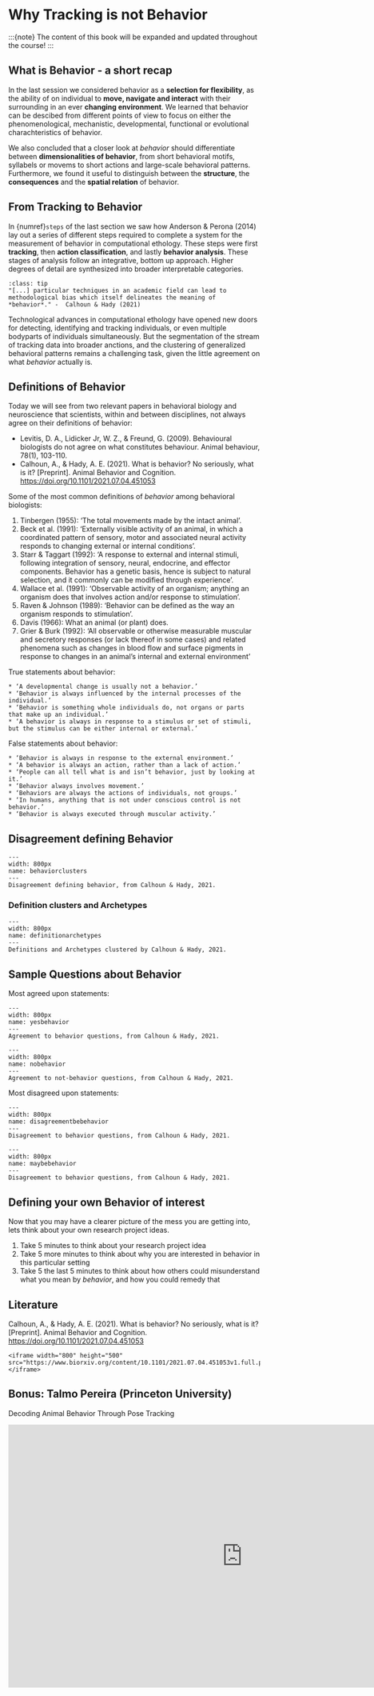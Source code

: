 # Why Tracking is not Behavior

:::{note}
The content of this book will be expanded and updated throughout the course!
:::


## What is Behavior - a short recap
In the last session we considered behavior as a **selection for flexibility**, as the ability of on individual to **move, navigate and interact** with their surrounding in an ever **changing environment**. We learned that behavior can be descibed from different points of view to focus on either the phenomenological, mechanistic, developmental, functional or evolutional charachteristics of behavior.  

We also concluded that a closer look at *behavior* should differentiate between **dimensionalities of behavior**, from short behavioral motifs, syllabels or movems to short actions and large-scale behavioral patterns. Furthermore, we found it useful to distinguish between the **structure**, the **consequences** and the **spatial relation** of behavior.  


## From Tracking to Behavior
In {numref}`steps` of the last section we saw how Anderson & Perona (2014) lay out a series of different steps required to complete a system for the measurement of behavior in computational ethology. These steps were first **tracking**, then **action classification**, and lastly **behavior analysis**. These stages of analysis follow an integrative, bottom up approach. Higher degrees of detail are synthesized into broader interpretable categories.  

```{admonition} Quote
:class: tip
"[...] particular techniques in an academic field can lead to methodological bias which itself delineates the meaning of *behavior*." -  Calhoun & Hady (2021)
```

Technological advances in computational ethology have opened new doors for detecting, identifying and tracking individuals, or even multiple bodyparts of individuals simultaneously. But the segmentation of the stream of tracking data into broader anctions, and the clustering of generalized behavioral patterns remains a challenging task, given the little agreement on what *behavior* actually is. 


## Definitions of Behavior
Today we will see from two relevant papers in behavioral biology and neuroscience that scientists, within and between disciplines, not always agree on their definitions of behavior:

* Levitis, D. A., Lidicker Jr, W. Z., & Freund, G. (2009). Behavioural biologists do not agree on what constitutes behaviour. Animal behaviour, 78(1), 103-110.
* Calhoun, A., & Hady, A. E. (2021). What is behavior? No seriously, what is it? [Preprint]. Animal Behavior and Cognition. https://doi.org/10.1101/2021.07.04.451053

Some of the most common definitions of *behavior* among behavioral biologists:

1. Tinbergen (1955): ‘The total movements made by the intact animal’.
2. Beck et al. (1991): ‘Externally visible activity of an animal, in which a coordinated pattern of sensory, motor and associated neural activity responds to changing external or internal conditions’.
3. Starr & Taggart (1992): ‘A response to external and internal stimuli, following integration of sensory, neural, endocrine, and effector components. Behavior has a genetic basis, hence is subject to natural selection, and it commonly can be modified through experience’.
4. Wallace et al. (1991): ‘Observable activity of an organism; anything an organism does that involves action and/or response to stimulation’.
5. Raven & Johnson (1989): ‘Behavior can be defined as the way an organism responds to stimulation’.
6. Davis (1966): What an animal (or plant) does.
7. Grier & Burk (1992): ‘All observable or otherwise measurable muscular and secretory responses (or lack thereof in some cases) and related phenomena such as changes in blood flow and surface pigments in response to changes in an animal’s internal and external environment’

True statements about behavior:
```{toggle}
* ‘A developmental change is usually not a behavior.’
* ‘Behavior is always influenced by the internal processes of the individual.’
* ‘Behavior is something whole individuals do, not organs or parts that make up an individual.’
* ‘A behavior is always in response to a stimulus or set of stimuli, but the stimulus can be either internal or external.’
```

False statements about behavior:
```{toggle}
* ‘Behavior is always in response to the external environment.’
* ‘A behavior is always an action, rather than a lack of action.’
* ‘People can all tell what is and isn’t behavior, just by looking at it.’
* ‘Behavior always involves movement.’
* ‘Behaviors are always the actions of individuals, not groups.’
* ‘In humans, anything that is not under conscious control is not behavior.’
* ‘Behavior is always executed through muscular activity.’
```

## Disagreement defining Behavior

```{figure} content/behaviorclusters.png
---
width: 800px
name: behaviorclusters
---
Disagreement defining behavior, from Calhoun & Hady, 2021.
```

### Definition clusters and Archetypes

```{figure} content/definitionarchetypes.png
---
width: 800px
name: definitionarchetypes
---
Definitions and Archetypes clustered by Calhoun & Hady, 2021.
```

## Sample Questions about Behavior 
Most agreed upon statements:

```{figure} content/yesbehavior.png
---
width: 800px
name: yesbehavior
---
Agreement to behavior questions, from Calhoun & Hady, 2021.
```

```{figure} content/nobehavior.png
---
width: 800px
name: nobehavior
---
Agreement to not-behavior questions, from Calhoun & Hady, 2021.

```

Most disagreed upon statements:

```{figure} content/disagreementbehavior.png
---
width: 800px
name: disagreementbebehavior
---
Disagreement to behavior questions, from Calhoun & Hady, 2021.
```

```{figure} content/maybebehavior.png
---
width: 800px
name: maybebehavior
---
Disagreement to behavior questions, from Calhoun & Hady, 2021.
```


## Defining your own Behavior of interest
Now that you may have a clearer picture of the mess you are getting into, lets think about your own research project ideas. 

1. Take 5 minutes to think about your research project idea
2. Take 5 more minutes to think about why you are interested in behavior in this particular setting
3. Take 5 the last 5 minutes to think about how others could misunderstand what you mean by *behavior*, and how you could remedy that


## Literature
Calhoun, A., & Hady, A. E. (2021). What is behavior? No seriously, what is it? [Preprint]. Animal Behavior and Cognition. https://doi.org/10.1101/2021.07.04.451053

```{toggle}
<iframe width="800" height="500" src="https://www.biorxiv.org/content/10.1101/2021.07.04.451053v1.full.pdf"></iframe>
```

## Bonus: Talmo Pereira (Princeton University)

Decoding Animal Behavior Through Pose Tracking

<iframe width="935" height="526" src="https://www.youtube.com/embed/zwCf1pGnBUw" title="YouTube video player" frameborder="0" allow="accelerometer; autoplay; clipboard-write; encrypted-media; gyroscope; picture-in-picture" allowfullscreen></iframe>
